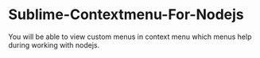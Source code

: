 # Sublime-Contextmenu-For-Nodejs
You will be able to view custom menus in context menu which menus help during working with nodejs.
